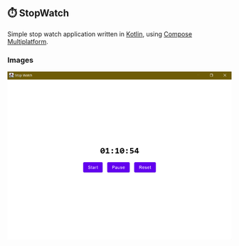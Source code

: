## :stopwatch: StopWatch

Simple stop watch application written in [Kotlin](https://kotlinlang.org/), using [Compose Multiplatform](https://www.jetbrains.com/lp/compose-mpp/).

### Images

<div align="center">
 <img src=".github/Screenshot.png" alt="StopWatch Preview" width=640>
</div>
